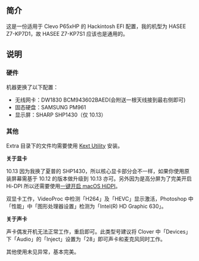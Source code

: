 ## 简介

这是一份适用于 Clevo P65xHP 的 Hackintosh EFI 配置，我的机型为 HASEE Z7-KP7D1，故 HASEE Z7-KP7S1 应该也是通用的。

## 说明

### 硬件

机器更换了以下配置：

- 无线网卡：DW1830 BCM943602BAED(会附送一根天线接到最右侧即可)
- 固态硬盘：SAMSUNG PM961
- 显示屏：SHARP SHP1430（仅 10.13）

### 其他

Extra 目录下的文件均需要使用 [Kext Utility](http://cvad-mac.narod.ru/index/0-4) 安装。

**关于显卡**

10.13 因为我换了夏普的 SHP1430，所以核心显卡部分会不一样，如果你使用原装屏幕需基于 10.12 的版本做升级到 10.13 亦可。另外因为是高分屏为了完美开启 Hi-DPI 所以还需要使用[一键开启 macOS HiDPI](https://github.com/xzhih/one-key-hidpi/blob/master/README-zh.md)。

双显卡工作，VideoProc 中检测「H264」及「HEVC」显示激活，Photoshop 中「性能」中「图形处理器设置」检测为「Intel(R) HD Graphic 630」。

**关于声卡**

声卡偶发开机无法正常工作，重启即可。此类型号建议将 Clover 中「Devices」下「Audio」的「Inject」设置为「28」即可声卡和麦克风同时工作。

其他使用未见异常，基本完美。